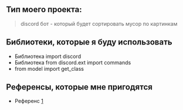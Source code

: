 ## Тип моего проекта:
> discord бот - который будет сортировать мусор по картинкам

## Библиотеки, которые я буду использовать
- Библиотека import discord
- Библиотека from discord.ext import commands
- from model import get_class

## Референсы, которые мне пригодятся
- Референс [1](https://github.com/Anonimus66697/Discord-Image-Classification-Bot.git)
